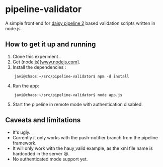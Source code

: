 pipeline-validator
==================

A simple front end for [daisy pipeline 2](http://code.google.com/p/daisy-pipeline/) based validation scripts written in node.js.


How to get it up and running
----------------------------
1. Clone this experiment . 
2. Get (node.js)[www.nodejs.com].
3. Install the dependencies :
```
    javi@chaos:~/src/pipeline-validator$ npm -d install
```
4. Run the app:
```
    javi@chaos:~/src/pipeline-validator$ node app.js
```
5. Start the pipeline in remote mode with authentication disabled.

Caveats and limitations
-----------------------

* It's ugly.
* Currently it only works with the push-notifier branch from the pipeline framework.
* It will only work with the hauy_valid example, as the xml file name is hardcoded in the server :laughing:. 
* No authenticated mode support yet.
